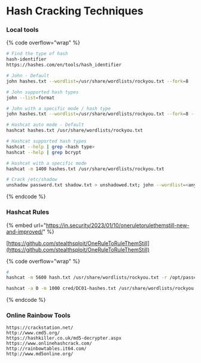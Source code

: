 # Hash Cracking Techniques

### Local tools&#x20;

{% code overflow="wrap" %}
```bash
# Find the type of hash
hash-identifier 
https://hashes.com/en/tools/hash_identifier 

# John - Default 
john hashes.txt --wordlist=/usr/share/wordlists/rockyou.txt --fork=8 

# John supported hash types
john --list=format

# John with a specific mode / hash type 
john hashes.txt --wordlist=/usr/share/wordlists/rockyou.txt --fork=8 --format=crypt

# Hashcat auto mode - Default 
hashcat hashes.txt /usr/share/wordlists/rockyou.txt

# Hashcat supported hash types
hashcat --help | grep <hash type> 
hashcat --help | grep bcrypt

# Hashcat with a specific mode
hashcat -m 1400 hashes.txt /usr/share/wordlists/rockyou.txt 

# Crack /etc/shadow 
unshadow password.txt shadow.txt > unshadowed.txt; john --wordlist=<any word list> unshadowed.txt
```
{% endcode %}

### Hashcat Rules

{% embed url="https://in.security/2023/01/10/oneruletorulethemstill-new-and-improved/" %}

[https://github.com/stealthsploit/OneRuleToRuleThemStill](https://github.com/stealthsploit/OneRuleToRuleThemStill)

{% code overflow="wrap" %}
```bash
# 
hashcat -m 5600 hash.txt /usr/share/wordlists/rockyou.txt -r /opt/passcrack/OneRuleToRuleThemStill/OneRuleToRuleThemStill.rule --debug-mode=1 --debug-file=matched.rule 

hashcat -a 0 -m 1000 cred/DC01-hashes.txt /usr/share/wordlists/rockyou.txt  -r /opt/passcrack/OneRuleToRuleThemStill/OneRuleToRuleThemStill.rule --debug-mode=1 --debug-file=matched.rule
```
{% endcode %}

### Online Rainbow Tools

```
https://crackstation.net/
http://www.cmd5.org/
https://hashkiller.co.uk/md5-decrypter.aspx
https://www.onlinehashcrack.com/
http://rainbowtables.it64.com/
http://www.md5online.org/
```
